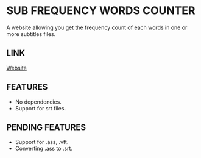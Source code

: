 # SUB FREQUENCY WORDS COUNTER

A website allowing you get the frequency count of each words in one or more subtitles files.

## LINK

[Website](https://sayadsindid.github.io/sub-frequency-counter/)

## FEATURES

- No dependencies.  
- Support for srt files.  

## PENDING FEATURES  

- Support for .ass, .vtt.  
- Converting .ass to .srt.  

